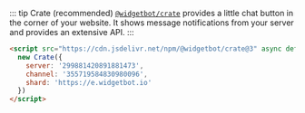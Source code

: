::: tip Crate (recommended)
[`@widgetbot/crate`](/embed/crate) provides a little chat button in the corner of your website. It shows message notifications from your server and provides an extensive API.
:::

```html
<script src="https://cdn.jsdelivr.net/npm/@widgetbot/crate@3" async defer>
  new Crate({
    server: '299881420891881473',
    channel: '355719584830980096',
    shard: 'https://e.widgetbot.io'
  })
</script>
```
